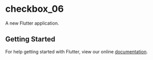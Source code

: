 # checkbox_06

A new Flutter application.

## Getting Started

For help getting started with Flutter, view our online
[documentation](https://flutter.io/).
